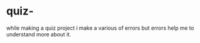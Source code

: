 # quiz-
while making a quiz project i make a various of errors but errors help me to understand more about it.
